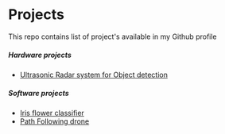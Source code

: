 # Projects
This repo contains list of project's available in my Github profile

##### Hardware projects

- [Ultrasonic Radar system for Object detection](https://github.com/karthi1048/Ultrasonic-Radar-system-for-Object-detection.git)

##### Software projects

- [Iris flower classifier](https://github.com/karthi1048/Iris-Flower-Classifier_ML.git)
- [Path Following drone](https://github.com/karthi1048/Path-Following-Drone.git)
